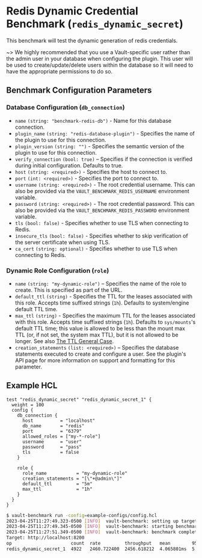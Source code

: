 # Redis Dynamic Credential Benchmark (`redis_dynamic_secret`) 

This benchmark will test the dynamic generation of redis credentials.

~> We highly recommended that you use a Vault-specific user rather than the admin user
in your database when configuring the plugin. This user will be used to
create/update/delete users within the database so it will need to have the appropriate
permissions to do so.

## Benchmark Configuration Parameters
### Database Configuration (`db_connection`)
- `name` `(string: "benchmark-redis-db")` - Name for this database connection.
- `plugin_name` `(string: "redis-database-plugin")` - Specifies the name of the plugin to use for this connection.
- `plugin_version` `(string: "")` - Specifies the semantic version of the plugin to use for this connection.
- `verify_connection` `(bool: true)` – Specifies if the connection is verified during initial configuration. Defaults to true.
- `host` `(string: <required>)` - Specifies the host to connect to.
- `port` `(int: <required>)` - Specifies the port to connect to. 
- `username` `(string: <required>)` - The root credential username. This can also be provided via the `VAULT_BENCHMARK_REDIS_USERNAME` environment variable.
- `password` `(string: <required>)` - The root credential password. This can also be provided via the `VAULT_BENCHMARK_REDIS_PASSWORD` environment variable.
- `tls` `(bool: false)` - Specifies whether to use TLS when connecting to Redis.
- `insecure_tls` `(bool: false)` - Specifies whether to skip verification of the server certificate when using TLS.
- `ca_cert` `(string: optional)` - Specifies whether to use TLS when connecting to Redis.

### Dynamic Role Configuration (`role`)
- `name` `(string: "my-dynamic-role")` – Specifies the name of the role to create. This is specified as part of the URL. 
- `default_ttl` `(string)` - Specifies the TTL for the leases associated with this role. Accepts time suffixed strings (`1h`). Defaults to system/engine default TTL time.
- `max_ttl` `(string)` - Specifies the maximum TTL for the leases associated with this role. Accepts time suffixed strings (`1h`). Defaults to `sys/mounts`'s default TTL time; this value is allowed to be less than the mount max TTL (or, if not set, the system max TTL), but it is not allowed to be longer. See also [The TTL General Case](/vault/docs/concepts/tokens#the-general-case).
- `creation_statements` `(list: <required>)` – Specifies the database statements executed to create and configure a user. See the plugin's API page
  for more information on support and formatting for this parameter.


## Example HCL 
```hcl
test "redis_dynamic_secret" "redis_dynamic_secret_1" {
  weight = 100
  config {
    db_connection {
      host          = "localhost"
      db_name       = "redis"
      port          = "6379"
      allowed_roles = ["my-*-role"]
      username      = "user"
      password      = "pass"
      tls           = false
    }

    role {
      role_name           = "my-dynamic-role"
      creation_statements = "[\"+@admin\"]"
      default_ttl         = "5m"
      max_ttl             = "1h"
    }
  }
}
```

```bash
$ vault-benchmark run -config=example-configs/config.hcl
2023-04-25T11:27:49.323-0500 [INFO]  vault-benchmark: setting up targets
2023-04-25T11:27:49.345-0500 [INFO]  vault-benchmark: starting benchmarks: duration=2s
2023-04-25T11:27:51.349-0500 [INFO]  vault-benchmark: benchmark complete
Target: http://localhost:8200
op                      count  rate         throughput   mean        95th%       99th%        successRatio
redis_dynamic_secret_1  4922   2460.722400  2456.618212  4.065801ms  5.248935ms  10.719219ms  100.00%
```

